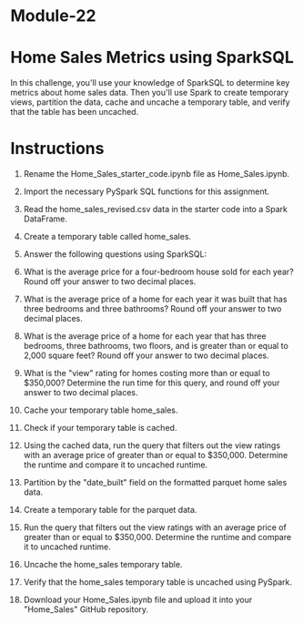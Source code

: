# Module-22

# Home Sales Metrics using SparkSQL

In this challenge, you'll use your knowledge of SparkSQL to determine key metrics about home sales data. Then you'll use Spark to create temporary views, partition the data, cache and uncache a temporary table, and verify that the table has been uncached.

# Instructions

1) Rename the Home_Sales_starter_code.ipynb file as Home_Sales.ipynb.

2) Import the necessary PySpark SQL functions for this assignment.

3) Read the home_sales_revised.csv data in the starter code into a Spark DataFrame.

4) Create a temporary table called home_sales.

5) Answer the following questions using SparkSQL:

6) What is the average price for a four-bedroom house sold for each year? Round off your answer to two decimal places.

7) What is the average price of a home for each year it was built that has three bedrooms and three bathrooms? Round off your answer to two decimal places.

8) What is the average price of a home for each year that has three bedrooms, three bathrooms, two floors, and is greater than or equal to 2,000 square feet? Round off your answer to two decimal places.

9) What is the "view" rating for homes costing more than or equal to $350,000? Determine the run time for this query, and round off your answer to two decimal places.

10) Cache your temporary table home_sales.

11) Check if your temporary table is cached.

12) Using the cached data, run the query that filters out the view ratings with an average price of greater than or equal to $350,000. Determine the runtime and compare it to uncached runtime.

13) Partition by the "date_built" field on the formatted parquet home sales data.

14) Create a temporary table for the parquet data.

15) Run the query that filters out the view ratings with an average price of greater than or equal to $350,000. Determine the runtime and compare it to uncached runtime.

16) Uncache the home_sales temporary table.

17) Verify that the  home_sales temporary table is uncached using PySpark.

18) Download your  Home_Sales.ipynb file and upload it into your "Home_Sales" GitHub repository.
